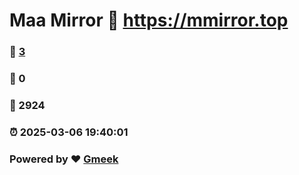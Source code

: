 # Maa Mirror :link: https://mmirror.top 
### :page_facing_up: [3](https://mmirror.top/tag.html) 
### :speech_balloon: 0 
### :hibiscus: 2924 
### :alarm_clock: 2025-03-06 19:40:01 
### Powered by :heart: [Gmeek](https://github.com/Meekdai/Gmeek)
